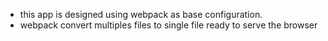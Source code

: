 - this app is designed using webpack as base configuration.
- webpack convert multiples files to single file ready to serve the browser 
